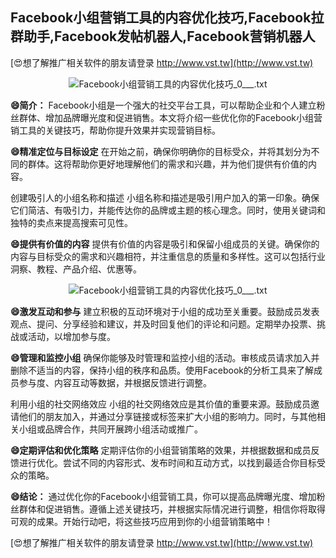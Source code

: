 ## **Facebook小组营销工具的内容优化技巧,Facebook拉群助手,Facebook发帖机器人,Facebook营销机器人**

[😍想了解推广相关软件的朋友请登录 http://www.vst.tw](http://www.vst.tw)

 <center><img src="https://vst.tw/MP4/tuiguang/png/4.png" alt="Facebook小组营销工具的内容优化技巧_0___.txt"></center>

**😄简介：**
Facebook小组是一个强大的社交平台工具，可以帮助企业和个人建立粉丝群体、增加品牌曝光度和促进销售。本文将介绍一些优化你的Facebook小组营销工具的关键技巧，帮助你提升效果并实现营销目标。

**😄精准定位与目标设定**
在开始之前，确保你明确你的目标受众，并将其划分为不同的群体。这将帮助你更好地理解他们的需求和兴趣，并为他们提供有价值的内容。

创建吸引人的小组名称和描述
小组名称和描述是吸引用户加入的第一印象。确保它们简洁、有吸引力，并能传达你的品牌或主题的核心理念。同时，使用关键词和独特的卖点来提高搜索可见性。

**😄提供有价值的内容**
提供有价值的内容是吸引和保留小组成员的关键。确保你的内容与目标受众的需求和兴趣相符，并注重信息的质量和多样性。这可以包括行业洞察、教程、产品介绍、优惠等。

 <center><img src="https://vst.tw/MP4/tuiguang/png/6.png" alt="Facebook小组营销工具的内容优化技巧_0___.txt"></center>

**😄激发互动和参与**
建立积极的互动环境对于小组的成功至关重要。鼓励成员发表观点、提问、分享经验和建议，并及时回复他们的评论和问题。定期举办投票、挑战或活动，以增加参与度。

**😄管理和监控小组**
确保你能够及时管理和监控小组的活动。审核成员请求加入并删除不适当的内容，保持小组的秩序和品质。使用Facebook的分析工具来了解成员参与度、内容互动等数据，并根据反馈进行调整。

利用小组的社交网络效应
小组的社交网络效应是其价值的重要来源。鼓励成员邀请他们的朋友加入，并通过分享链接或标签来扩大小组的影响力。同时，与其他相关小组或品牌合作，共同开展跨小组活动或推广。

**😄定期评估和优化策略**
定期评估你的小组营销策略的效果，并根据数据和成员反馈进行优化。尝试不同的内容形式、发布时间和互动方式，以找到最适合你目标受众的策略。

**😄结论：**
通过优化你的Facebook小组营销工具，你可以提高品牌曝光度、增加粉丝群体和促进销售。遵循上述关键技巧，并根据实际情况进行调整，相信你将取得可观的成果。开始行动吧，将这些技巧应用到你的小组营销策略中！

[😍想了解推广相关软件的朋友请登录 http://www.vst.tw](http://www.vst.tw)



